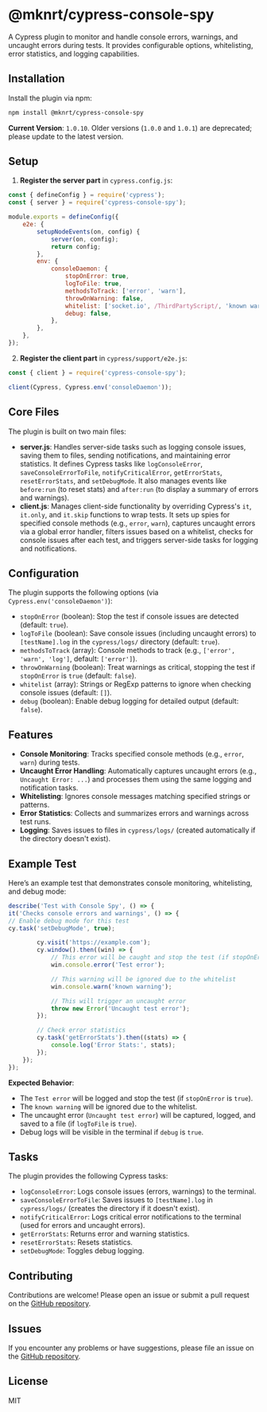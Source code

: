 # @mknrt/cypress-console-spy

A Cypress plugin to monitor and handle console errors, warnings, and uncaught errors during tests. It provides configurable options, whitelisting, error statistics, and logging capabilities.

## Installation

Install the plugin via npm:

```bash
npm install @mknrt/cypress-console-spy
```

**Current Version**: `1.0.10`. Older versions (`1.0.0` and `1.0.1`) are deprecated; please update to the latest version.

## Setup

1. **Register the server part** in `cypress.config.js`:

```javascript
const { defineConfig } = require('cypress');
const { server } = require('cypress-console-spy');

module.exports = defineConfig({
    e2e: {
        setupNodeEvents(on, config) {
            server(on, config);
            return config;
        },
        env: {
            consoleDaemon: {
                stopOnError: true,
                logToFile: true,
                methodsToTrack: ['error', 'warn'],
                throwOnWarning: false,
                whitelist: ['socket.io', /ThirdPartyScript/, 'known warning'],
                debug: false,
            },
        },
    },
});
```

2. **Register the client part** in `cypress/support/e2e.js`:

```javascript
const { client } = require('cypress-console-spy');

client(Cypress, Cypress.env('consoleDaemon'));
```

## Core Files

The plugin is built on two main files:

- **server.js**: Handles server-side tasks such as logging console issues, saving them to files, sending notifications, and maintaining error statistics. It defines Cypress tasks like `logConsoleError`, `saveConsoleErrorToFile`, `notifyCriticalError`, `getErrorStats`, `resetErrorStats`, and `setDebugMode`. It also manages events like `before:run` (to reset stats) and `after:run` (to display a summary of errors and warnings).
- **client.js**: Manages client-side functionality by overriding Cypress's `it`, `it.only`, and `it.skip` functions to wrap tests. It sets up spies for specified console methods (e.g., `error`, `warn`), captures uncaught errors via a global error handler, filters issues based on a whitelist, checks for console issues after each test, and triggers server-side tasks for logging and notifications.

## Configuration

The plugin supports the following options (via `Cypress.env('consoleDaemon')`):

- `stopOnError` (boolean): Stop the test if console issues are detected (default: `true`).
- `logToFile` (boolean): Save console issues (including uncaught errors) to `[testName].log` in the `cypress/logs/` directory (default: `true`).
- `methodsToTrack` (array): Console methods to track (e.g., `['error', 'warn', 'log']`, default: `['error']`).
- `throwOnWarning` (boolean): Treat warnings as critical, stopping the test if `stopOnError` is `true` (default: `false`).
- `whitelist` (array): Strings or RegExp patterns to ignore when checking console issues (default: `[]`).
- `debug` (boolean): Enable debug logging for detailed output (default: `false`).

## Features

- **Console Monitoring**: Tracks specified console methods (e.g., `error`, `warn`) during tests.
- **Uncaught Error Handling**: Automatically captures uncaught errors (e.g., `Uncaught Error: ...`) and processes them using the same logging and notification tasks.
- **Whitelisting**: Ignores console messages matching specified strings or patterns.
- **Error Statistics**: Collects and summarizes errors and warnings across test runs.
- **Logging**: Saves issues to files in `cypress/logs/` (created automatically if the directory doesn't exist).

## Example Test

Here’s an example test that demonstrates console monitoring, whitelisting, and debug mode:

```javascript
describe('Test with Console Spy', () => {
it('Checks console errors and warnings', () => {
// Enable debug mode for this test
cy.task('setDebugMode', true);

        cy.visit('https://example.com');
        cy.window().then((win) => {
            // This error will be caught and stop the test (if stopOnError is true)
            win.console.error('Test error');

            // This warning will be ignored due to the whitelist
            win.console.warn('known warning');

            // This will trigger an uncaught error
            throw new Error('Uncaught test error');
        });

        // Check error statistics
        cy.task('getErrorStats').then((stats) => {
            console.log('Error Stats:', stats);
        });
    });
});
```

**Expected Behavior**:
- The `Test error` will be logged and stop the test (if `stopOnError` is `true`).
- The `known warning` will be ignored due to the whitelist.
- The uncaught error (`Uncaught test error`) will be captured, logged, and saved to a file (if `logToFile` is `true`).
- Debug logs will be visible in the terminal if `debug` is `true`.

## Tasks

The plugin provides the following Cypress tasks:

- `logConsoleError`: Logs console issues (errors, warnings) to the terminal.
- `saveConsoleErrorToFile`: Saves issues to `[testName].log` in `cypress/logs/` (creates the directory if it doesn't exist).
- `notifyCriticalError`: Logs critical error notifications to the terminal (used for errors and uncaught errors).
- `getErrorStats`: Returns error and warning statistics.
- `resetErrorStats`: Resets statistics.
- `setDebugMode`: Toggles debug logging.

## Contributing

Contributions are welcome! Please open an issue or submit a pull request on the [GitHub repository](https://github.com/iamknrt/cypress-console-spy).

## Issues

If you encounter any problems or have suggestions, please file an issue on the [GitHub repository](https://github.com/iamknrt/cypress-console-spy/issues).

## License

MIT